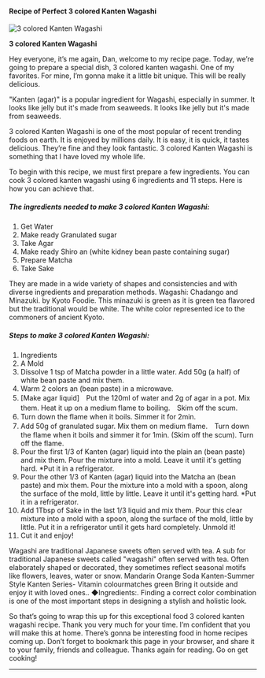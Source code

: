             

#### Recipe of Perfect 3 colored Kanten Wagashi

![3 colored Kanten Wagashi](https://img-global.cpcdn.com/recipes/7be0ab2e756ee437/751x532cq70/3-colored-kanten-wagashi-recipe-main-photo.jpg)

**3 colored Kanten Wagashi**

Hey everyone, it’s me again, Dan, welcome to my recipe page. Today, we’re going to prepare a special dish, 3 colored kanten wagashi. One of my favorites. For mine, I’m gonna make it a little bit unique. This will be really delicious.

"Kanten (agar)" is a popular ingredient for Wagashi, especially in summer. It looks like jelly but it's made from seaweeds. It looks like jelly but it's made from seaweeds.

3 colored Kanten Wagashi is one of the most popular of recent trending foods on earth. It is enjoyed by millions daily. It is easy, it is quick, it tastes delicious. They’re fine and they look fantastic. 3 colored Kanten Wagashi is something that I have loved my whole life.

To begin with this recipe, we must first prepare a few ingredients. You can cook 3 colored kanten wagashi using 6 ingredients and 11 steps. Here is how you can achieve that.

##### The ingredients needed to make 3 colored Kanten Wagashi:

1.  Get Water
2.  Make ready Granulated sugar
3.  Take Agar
4.  Make ready Shiro an (white kidney bean paste containing sugar)
5.  Prepare Matcha
6.  Take Sake

They are made in a wide variety of shapes and consistencies and with diverse ingredients and preparation methods. Wagashi: Chadango and Minazuki. by Kyoto Foodie. This minazuki is green as it is green tea flavored but the traditional would be white. The white color represented ice to the commoners of ancient Kyoto.

##### Steps to make 3 colored Kanten Wagashi:

1.  Ingredients
2.  A Mold
3.  Dissolve 1 tsp of Matcha powder in a little water. Add 50g (a half) of white bean paste and mix them.
4.  Warm 2 colors an (bean paste) in a microwave.
5.  \[Make agar liquid\]　Put the 120ml of water and 2g of agar in a pot. Mix them. Heat it up on a medium flame to boiling.　Skim off the scum.
6.  Turn down the flame when it boils. Simmer it for 2min.
7.  Add 50g of granulated sugar. Mix them on medium flame.　Turn down the flame when it boils and simmer it for 1min. (Skim off the scum). Turn off the flame.
8.  Pour the first 1/3 of Kanten (agar) liquid into the plain an (bean paste) and mix them. Pour the mixture into a mold. Leave it until it's getting hard. \*Put it in a refrigerator.
9.  Pour the other 1/3 of Kanten (agar) liquid into the Matcha an (bean paste) and mix them. Pour the mixture into a mold with a spoon, along the surface of the mold, little by little. Leave it until it's getting hard. \*Put it in a refrigerator.
10.  Add 1Tbsp of Sake in the last 1/3 liquid and mix them. Pour this clear mixture into a mold with a spoon, along the surface of the mold, little by little. Put it in a refrigerator until it gets hard completely. Unmold it!
11.  Cut it and enjoy!

Wagashi are traditional Japanese sweets often served with tea. A sub for traditional Japanese sweets called "wagashi" often served with tea. Often elaborately shaped or decorated, they sometimes reflect seasonal motifs like flowers, leaves, water or snow. Mandarin Orange Soda Kanten-Summer Style Kanten Series- Vitamin colourmatches green Bring it outside and enjoy it with loved ones.. ◆Ingredients:. Finding a correct color combination is one of the most important steps in designing a stylish and holistic look.

So that’s going to wrap this up for this exceptional food 3 colored kanten wagashi recipe. Thank you very much for your time. I’m confident that you will make this at home. There’s gonna be interesting food in home recipes coming up. Don’t forget to bookmark this page in your browser, and share it to your family, friends and colleague. Thanks again for reading. Go on get cooking!

* * *